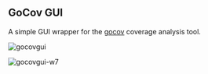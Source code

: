 ## GoCov GUI

A simple GUI wrapper for the [gocov](https://github.com/axw/gocov) coverage analysis tool.

![gocovgui](https://nosmileface.dev/images/gocovgui.png)

![gocovgui-w7](https://nosmileface.dev/images/gocovgui-w7.png)
